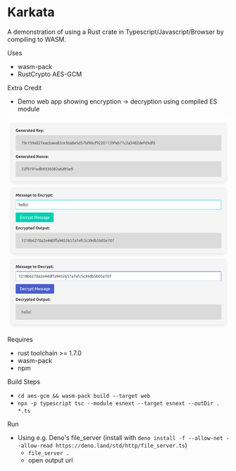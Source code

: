 # Karkata

A demonstration of using a Rust crate in Typescript/Javascript/Browser by compiling to WASM.

Uses
- wasm-pack
- RustCrypto AES-GCM

Extra Credit
- Demo web app showing encryption -> decryption using compiled ES module

![](./karkata.png)

Requires
- rust toolchain >= 1.7.0
- wasm-pack
- npm

Build Steps
- `cd aes-gcm && wasm-pack build --target web`
- `npx -p typescript tsc --module esnext --target esnext --outDir . *.ts`

Run
- Using e.g. Deno's file_server (install with `deno install -f --allow-net --allow-read https://deno.land/std/http/file_server.ts`)
  - `file_server .`
  - open output url
